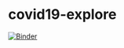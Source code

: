 # covid19-explore

[![Binder](https://mybinder.org/badge_logo.svg)](https://mybinder.org/v2/gh/claire-loves-data/covid19-explore/HEAD?filepath=https%3A%2F%2Fgithub.com%2Fclaire-loves-data%2Fcovid19-explore%2Fblob%2Fmain%2FCovid%2520Vax%2520projections.ipynb)
